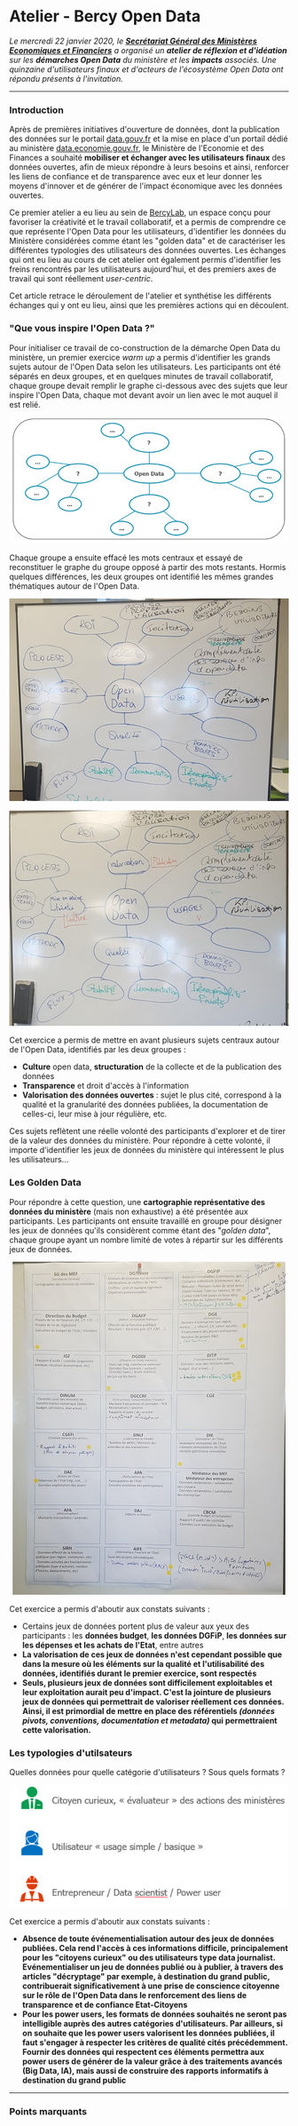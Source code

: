# Atelier - Bercy Open Data
*Le mercredi 22 janvier 2020, le **[Secrétariat Général des Ministères Economiques et Financiers](https://www.economie.gouv.fr/vous-orienter/organigramme/secretariat-general-des-ministeres-economiques-et-financiers-sg)** a organisé un **atelier de réflexion et d'idéation** sur les **démarches Open Data** du ministère et les **impacts** associés. Une quinzaine d'utilisateurs finaux et d'acteurs de l'écosystème Open Data ont répondu présents à l'invitation.*
***
### Introduction
Après de premières initiatives d'ouverture de données, dont la publication des données sur le portail [data.gouv.fr](https://data.gouv.fr) et la mise en place d'un portail dédié au ministère [data.economie.gouv.fr](https://data.economie.gouv.fr), le Ministère de l'Economie et des Finances a souhaité **mobiliser et échanger avec les utilisateurs finaux** des données ouvertes, afin de mieux répondre à leurs besoins et ainsi, renforcer les liens de confiance et de transparence avec eux et leur donner les moyens d'innover et de générer de l'impact économique avec les données ouvertes. 

Ce premier atelier a eu lieu au sein de [BercyLab](https://www.economie.gouv.fr/mission-innovation/bienvenue-au-bercylab), un espace conçu pour favoriser la créativité et le travail collaboratif, et a permis de comprendre ce que représente l'Open Data pour les utilisateurs, d'identifier les données du Ministère considérées comme étant les "golden data" et de caractériser les différentes typologies des utilisateurs des données ouvertes. Les échanges qui ont eu lieu au cours de cet atelier ont également permis d'identifier les freins rencontrés par les utilisateurs aujourd'hui, et des premiers axes de travail qui sont réellement *user-centric*.

Cet article retrace le déroulement de l'atelier et synthétise les différents échanges qui y ont eu lieu, ainsi que les premières actions qui en découlent.

### "Que vous inspire l'Open Data ?"
Pour initialiser ce travail de co-construction de la démarche Open Data du ministère, un premier exercice *warm up* a permis d'identifier les grands sujets autour de l'Open Data selon les utilisateurs. 
Les participants ont été séparés en deux groupes, et en quelques minutes de travail collaboratif, chaque groupe devait remplir le graphe ci-dessous avec des sujets que leur inspire l'Open Data, chaque mot devant avoir un lien avec le mot auquel il est relié. 

<p align="center">
  <img src="warm_up_1.PNG"/>
</p>

Chaque groupe a ensuite effacé les mots centraux et essayé de reconstituer le graphe du groupe opposé à partir des mots restants. Hormis quelques différences, les deux groupes ont identifié les mêmes grandes thématiques autour de l'Open Data.

<p align="center">
  <img src="warm_up_2.jpg"/>
</p>

<p align="center">
  <img src="warm_up_3.jpg"/>
</p>

Cet exercice a permis de mettre en avant plusieurs sujets centraux autour de l'Open Data, identifiés par les deux groupes : 
* **Culture** open data, **structuration** de la collecte et de la publication des données
* **Transparence** et droit d'accès à l'information
* **Valorisation des données ouvertes** : sujet le plus cité, correspond à la qualité et la granularité des données publiées, la documentation de celles-ci, leur mise à jour régulière, etc.

Ces sujets reflètent une réelle volonté des participants d'explorer et de tirer de la valeur des données du ministère. Pour répondre à cette volonté, il importe d'identifier les jeux de données du ministère qui intéressent le plus les utilisateurs...


### Les Golden Data
Pour répondre à cette question, une **cartographie représentative des données du ministère** (mais non exhaustive) a été présentée aux participants. Les participants ont ensuite travaillé en groupe pour désigner les jeux de données qu'ils considèrent comme étant des "*golden data*", chaque groupe ayant un nombre limité de votes à répartir sur les différents jeux de données. 

<p align="center">
  <img src="golden_data_2.jpg"/>
</p>

Cet exercice a permis d'aboutir aux constats suivants :
* Certains jeux de données portent plus de valeur aux yeux des participants : les **données budget**, **les données DGFiP**, **les données sur les dépenses et les achats de l'Etat**, entre autres
* **La valorisation de ces jeux de données n'est cependant possible que dans la mesure où les éléments sur la qualité et l'utilisabilité des données, identifiés durant le premier exercice, sont respectés**
* **Seuls, plusieurs jeux de données sont difficilement exploitables et leur exploitation aurait peu d'impact. C'est la jointure de plusieurs jeux de données qui permettrait de valoriser réellement ces données. Ainsi, il est primordial de mettre en place des référentiels *(données pivots, conventions, documentation et metadata)* qui permettraient cette valorisation.**

### Les typologies d'utilsateurs
Quelles données pour quelle catégorie d'utilisateurs ? Sous quels formats ?

<p align="center">
  <img src="users.PNG", style="height=70%;width=70%"/>
</p>

Cet exercice a permis d'aboutir aux constats suivants :
* **Absence de toute événementialisation autour des jeux de données publiées. Cela rend l'accès à ces informations difficile, principalement pour les "citoyens curieux" ou des utilisateurs type data journalist. Evénementialiser un jeu de données publié ou à publier, à travers des articles "décryptage" par exemple, à destination du grand public, contribuerait significativement à une prise de conscience citoyenne sur le rôle de l'Open Data dans le renforcement des liens de transparence et de confiance Etat-Citoyens**
* **Pour les power users, les formats de données souhaités ne seront pas intelligible auprès des autres catégories d'utilisateurs. Par ailleurs, si on souhaite que les power users valorisent les données publiées, il faut s'engager à respecter les critères de qualité cités précédemment. Fournir des données qui respectent ces éléments permettra aux power users de générer de la valeur grâce à des traitements avancés (Big Data, IA), mais aussi de construire des rapports informatifs à destination du grand public**
---
### Points marquants

